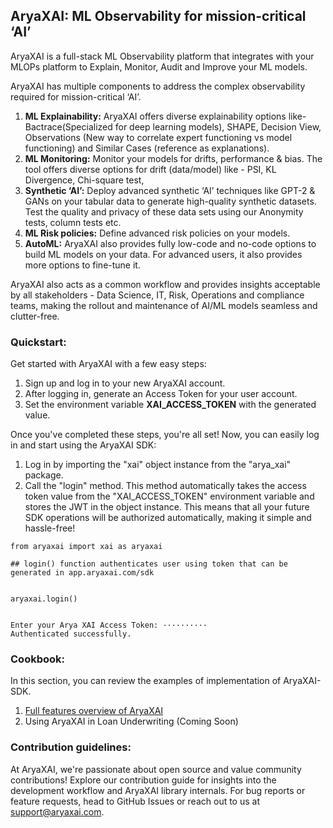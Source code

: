 ## AryaXAI: ML Observability for mission-critical ‘AI’

AryaXAI is a full-stack ML Observability platform that integrates with your MLOPs platform to Explain, Monitor, Audit and Improve your ML models.

AryaXAI has multiple components to address the complex observability required for mission-critical ‘AI’. 

1. **ML Explainability:** AryaXAI offers diverse explainability options like- Bactrace(Specialized for deep learning models), SHAPE, Decision View, Observations (New way to correlate expert functioning vs model functioning) and Similar Cases (reference as explanations).
2. **ML Monitoring:** Monitor your models for drifts, performance & bias. The tool offers diverse options for drift (data/model) like - PSI, KL Divergence, Chi-square test, 
3. **Synthetic ‘AI’:** Deploy advanced synthetic ‘AI’ techniques like GPT-2 & GANs on your tabular data to generate high-quality synthetic datasets. Test the quality and privacy of these data sets using our Anonymity tests, column tests etc. 
4. **ML Risk policies:** Define advanced risk policies on your models. 
5. **AutoML:** AryaXAI also provides fully low-code and no-code options to build ML models on your data. For advanced users, it also provides more options to fine-tune it. 

AryaXAI also acts as a common workflow and provides insights acceptable by all stakeholders - Data Science, IT, Risk, Operations and compliance teams, making the rollout and maintenance of AI/ML models seamless and clutter-free.

### Quickstart:
Get started with AryaXAI with a few easy steps:

1. Sign up and log in to your new AryaXAI account.
2. After logging in, generate an Access Token for your user account.
3. Set the environment variable **XAI_ACCESS_TOKEN** with the generated value. 

Once you've completed these steps, you're all set! Now, you can easily log in and start using the AryaXAI SDK:

1. Log in by importing the "xai" object instance from the "arya_xai" package.
2. Call the "login" method. This method automatically takes the access token value from the "XAI_ACCESS_TOKEN" environment variable and stores the JWT in the object instance. This means that all your future SDK operations will be authorized automatically, making it simple and hassle-free!


```
from aryaxai import xai as aryaxai

## login() function authenticates user using token that can be generated in app.aryaxai.com/sdk


aryaxai.login()


Enter your Arya XAI Access Token: ··········
Authenticated successfully.
```

### Cookbook: 
In this section, you can review the examples of implementation of AryaXAI-SDK. 

1. [Full features overview of AryaXAI](https://colab.research.google.com/drive/1Dy5eL-FJVnFV0K5yOfGGVoAmiS_Icaz3?usp=sharing)
2. Using AryaXAI in Loan Underwriting (Coming Soon)

### Contribution guidelines:
At AryaXAI, we're passionate about open source and value community contributions! Explore our contribution guide for insights into the development workflow and AryaXAI library internals. For bug reports or feature requests, head to GitHub Issues or reach out to us at [support@aryaxai.com](support@aryaxai.com).